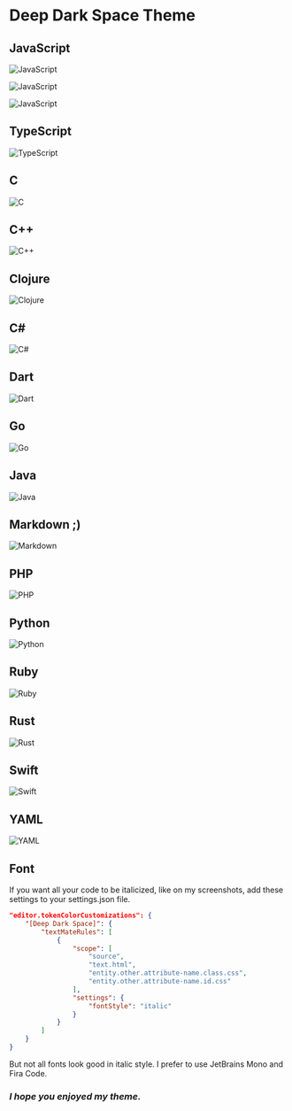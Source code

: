 # Deep Dark Space Theme

## JavaScript

![JavaScript](/images/JS-1.png)

![JavaScript](/images/JS-2.png)

![JavaScript](/images/JS-3.png)

## TypeScript

![TypeScript](/images/TS.png)

## C

![C](/images/C.png)

## C++

![C++](/images/C++.png)

## Clojure

![Clojure](/images/CLOJURE.png)

## C#

![C#](/images/CS.png)

## Dart

![Dart](/images/DART.png)

## Go

![Go](/images/GO.png)

## Java

![Java](/images/JAVA.png)

## Markdown ;)

![Markdown](/images/MARKDOWN.png)

## PHP

![PHP](/images/PHP.png)

## Python

![Python](/images/PYTHON.png)

## Ruby

![Ruby](/images/RUBY.png)

## Rust

![Rust](/images/RUST.png)

## Swift

![Swift](/images/SWIFT.png)

## YAML

![YAML](/images/YAML.png)

## Font

If you want all your code to be italicized, like on my screenshots, add these settings to your settings.json file.

```json
"editor.tokenColorCustomizations": {
	"[Deep Dark Space]": {
		"textMateRules": [
			{
				"scope": [
					"source",
					"text.html",
					"entity.other.attribute-name.class.css",
					"entity.other.attribute-name.id.css"
				],
				"settings": {
					"fontStyle": "italic"
				}
			}
		]
	}
}
```

But not all fonts look good in italic style. I prefer to use JetBrains Mono and Fira Code.

### **_I hope you enjoyed my theme._**
